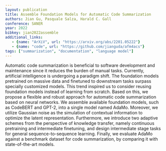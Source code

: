 ```yaml
---
layout: publication
title: Assemble Foundation Models for Automatic Code Summarization
authors: Jian Gu, Pasquale Salza, Harald C. Gall
conference: SANER
year: 2022
bibkey: jian2022assemble
additional_links:
   - {name: "ArXiV", url: "https://arxiv.org/abs/2201.05222"}
   - {name: "code", url: "https://github.com/jianguda/afm4acs"}
tags: ["summarization", "documentation", "language model"]
---
```

Automatic code summarization is beneficial to software development and maintenance since it reduces the burden of manual tasks. Currently, artificial intelligence is undergoing a paradigm shift. The foundation models pretrained on massive data and finetuned to downstream tasks surpass specially customized models. This trend inspired us to consider reusing foundation models instead of learning from scratch. Based on this, we propose a flexible and robust approach for automatic code summarization based on neural networks. We assemble available foundation models, such as CodeBERT and GPT-2, into a single model named AdaMo. Moreover, we utilize Gaussian noise as the simulation of contextual information to optimize the latent representation. Furthermore, we introduce two adaptive schemes from the perspective of knowledge transfer, namely continuous pretraining and intermediate finetuning, and design intermediate stage tasks for general sequence-to-sequence learning. Finally, we evaluate AdaMo against a benchmark dataset for code summarization, by comparing it with state-of-the-art models.
